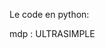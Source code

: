 Le code en python:

<!-- 
c='B5F5R>2!S:6UP;&4@.RD*4$%34R`](%5,5%)!4TE-4$Q%"@``'  
import binascii
m = binascii.a2b_uu(c)
print(m) 
-->

mdp : ULTRASIMPLE